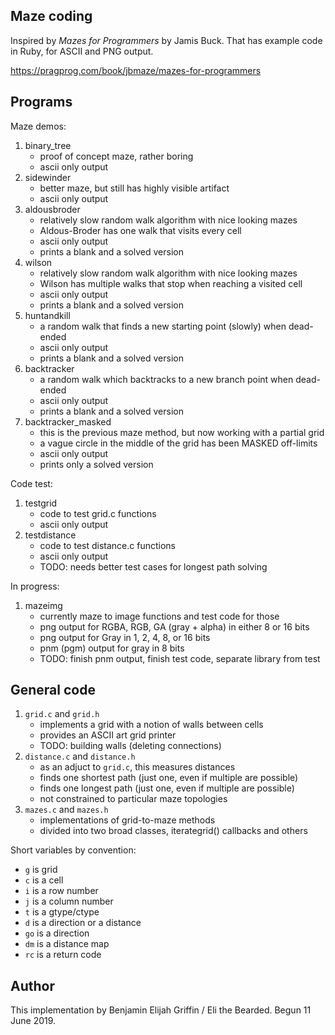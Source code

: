 Maze coding
-----------

Inspired by _Mazes for Programmers_ by Jamis Buck. That has example code
in Ruby, for ASCII and PNG output.

https://pragprog.com/book/jbmaze/mazes-for-programmers

Programs
--------

Maze demos:

1. binary_tree
   * proof of concept maze, rather boring
   * ascii only output
2. sidewinder
   * better maze, but still has highly visible artifact
   * ascii only output
3. aldousbroder
   * relatively slow random walk algorithm with nice looking mazes
   * Aldous-Broder has one walk that visits every cell
   * ascii only output
   * prints a blank and a solved version
4. wilson
   * relatively slow random walk algorithm with nice looking mazes
   * Wilson has multiple walks that stop when reaching a visited cell
   * ascii only output
   * prints a blank and a solved version
5. huntandkill
   * a random walk that finds a new starting point (slowly) when dead-ended
   * ascii only output
   * prints a blank and a solved version
6. backtracker
   * a random walk which backtracks to a new branch point when dead-ended
   * ascii only output
   * prints a blank and a solved version
7. backtracker_masked
   * this is the previous maze method, but now working with a partial grid
   * a vague circle in the middle of the grid has been MASKED off-limits
   * ascii only output
   * prints only a solved version

Code test:

1. testgrid
   * code to test grid.c functions
   * ascii only output
2. testdistance
   * code to test distance.c functions
   * ascii only output
   * TODO: needs better test cases for longest path solving

In progress:

1. mazeimg
   * currently maze to image functions and test code for those
   * png output for RGBA, RGB, GA (gray + alpha) in either 8 or 16 bits
   * png output for Gray in 1, 2, 4, 8, or 16 bits
   * pnm (pgm) output for gray in 8 bits
   * TODO: finish pnm output, finish test code, separate library from test

General code
------------

1. `grid.c` and `grid.h`
   * implements a grid with a notion of walls between cells
   * provides an ASCII art grid printer
   * TODO: building walls (deleting connections)
2. `distance.c` and `distance.h`
   * as an adjuct to `grid.c`, this measures distances
   * finds one shortest path (just one, even if multiple are possible)
   * finds one longest path (just one, even if multiple are possible)
   * not constrained to particular maze topologies
3. `mazes.c` and `mazes.h`
   * implementations of grid-to-maze methods
   * divided into two broad classes, iterategrid() callbacks and others

Short variables by convention:
 * `g` is grid
 * `c` is a cell
 * `i` is a row number
 * `j` is a column number
 * `t` is a gtype/ctype
 * `d` is a direction or a distance
 * `go` is a direction
 * `dm` is a distance map
 * `rc` is a return code


Author
------
This implementation by Benjamin Elijah Griffin / Eli the Bearded.
Begun 11 June 2019.

